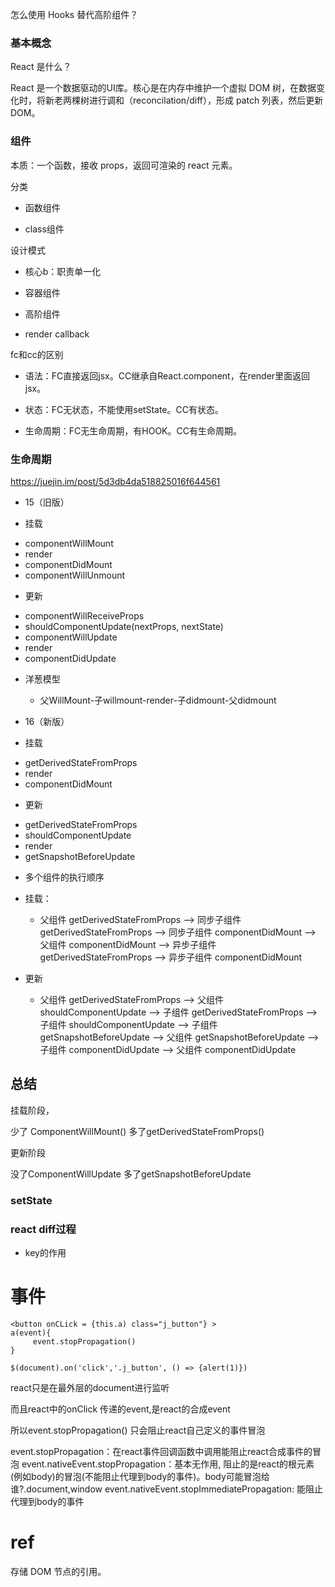 
怎么使用 Hooks 替代高阶组件？

### 基本概念
React 是什么？

React 是一个数据驱动的UI库。核心是在内存中维护一个虚拟 DOM 树，在数据变化时，将新老两棵树进行调和（reconcilation/diff），形成 patch 列表，然后更新 DOM。

### 组件
本质：一个函数，接收 props，返回可渲染的 react 元素。

分类

* 函数组件

* class组件

设计模式

* 核心b：职责单一化

* 容器组件

* 高阶组件

* render callback

fc和cc的区别

* 语法：FC直接返回jsx。CC继承自React.component，在render里面返回jsx。

* 状态：FC无状态，不能使用setState。CC有状态。

* 生命周期：FC无生命周期，有HOOK。CC有生命周期。

### 生命周期
https://juejin.im/post/5d3db4da518825016f644561

* 15（旧版）

* 挂载

- componentWillMount
- render
- componentDidMount
- componentWillUnmount

* 更新

- componentWillReceiveProps
- shouldComponentUpdate(nextProps, nextState)
- componentWillUpdate
- render
- componentDidUpdate


* 洋葱模型
	* 父WillMount-子willmount-render-子didmount-父didmount

* 16（新版）

* 挂载

- getDerivedStateFromProps
- render
- componentDidMount

* 更新

- getDerivedStateFromProps
- shouldComponentUpdate
- render
- getSnapshotBeforeUpdate

* 多个组件的执行顺序

* 挂载：
	* 父组件 getDerivedStateFromProps —> 同步子组件 getDerivedStateFromProps —> 同步子组件 componentDidMount —> 父组件 componentDidMount —> 异步子组件 getDerivedStateFromProps —> 异步子组件 componentDidMount

* 更新
	* 父组件 getDerivedStateFromProps —> 父组件 shouldComponentUpdate —> 子组件 getDerivedStateFromProps —> 子组件 shouldComponentUpdate —> 子组件 getSnapshotBeforeUpdate —> 父组件 getSnapshotBeforeUpdate —> 子组件 componentDidUpdate —> 父组件 componentDidUpdate

## 总结

挂载阶段，

少了 ComponentWillMount()
多了getDerivedStateFromProps()

更新阶段

没了ComponentWillUpdate
多了getSnapshotBeforeUpdate


### setState

### react diff过程

* key的作用

# 事件

```
<button onCLick = {this.a) class="j_button"} >
a(event){
     event.stopPropagation()
}

$(document).on('click','.j_button', () => {alert(1)})
```

react只是在最外层的document进行监听

而且react中的onClick 传递的event,是react的合成event

所以event.stopPropagation() 只会阻止react自己定义的事件冒泡

event.stopPropagation：在react事件回调函数中调用能阻止react合成事件的冒泡
event.nativeEvent.stopPropagation：基本无作用, 阻止的是react的根元素(例如body)的冒泡(不能阻止代理到body的事件)。body可能冒泡给谁?.document,window
event.nativeEvent.stopImmediatePropagation: 能阻止代理到body的事件

# ref

存储 DOM 节点的引用。